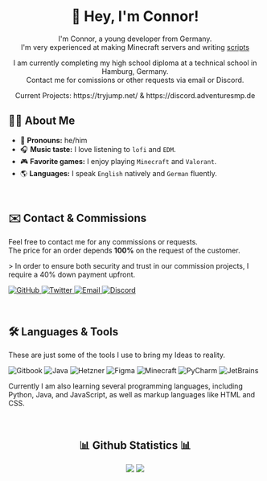<!-- Introduction -->
<h1 align="center" >👋 Hey, I'm Connor!</h1>
<p>
  <p align="center">
    I'm Connor, a young developer from Germany.<br>
    I'm very experienced at making Minecraft servers and writing <a href="https://github.com/SkriptLang/Skript" target="_blank">scripts</a>
  </p>
  <p align="center">
    I am currently completing my high school diploma at a technical school in Hamburg, Germany.<br>
    Contact me for comissions or other requests via email or Discord.
  </p>
  <p align="center">
    Current Projects: https://tryjump.net/ & https://discord.adventuresmp.de
  </a>
</p>

<!-- Facts -->
<h2 align="left">👨‍💻 About Me</h2>

- 👤 **Pronouns:** he/him
- 🎧 **Music taste:** I love listening to `lofi` and `EDM`.
- 🎮 **Favorite games:** I enjoy playing `Minecraft` and `Valorant`.
- 🌎 **Languages:** I speak `English` natively and `German` fluently.

<!-- Contact & Comissions -->
<br>
<h2 align="left" >✉️ Contact & Commissions</h2>

<p align="left">
  Feel free to contact me for any commissions or requests.<br>
  The price for an order depends <b>100%</b> on the request of the customer.<br>
</p>
> In order to ensure both security and trust in our commission projects, I require a 40% down payment upfront.
<p align="left">
  <a href="https://github.com/sluhtie" target="_blank">
    <img src="https://img.shields.io/badge/-GitHub-181717?style=for-the-badge&logo=github" alt="GitHub" />
  </a>
  <a href="https://twitter.com/_sluhtie" target="_blank">
    <img src="https://img.shields.io/badge/-Twitter-1DA1F2?style=for-the-badge&logo=twitter&logoColor=white" alt="Twitter" />
  </a>
  <a href="mailto:connor@cwcodes.de" target="_blank">
    <img src="https://img.shields.io/badge/-Email-D14836?style=for-the-badge&logo=gmail&logoColor=white" alt="Email" />
  </a>
  <a href="https://discord.gg/sEBHby9XPJ" target="_blank">
    <img src="https://img.shields.io/badge/-Discord-7289DA?style=for-the-badge&logo=discord&logoColor=white" alt="Discord" />
  </a>
</p>


<!-- Languages & Tools -->
<br>
<h2 align="left" >🛠 Languages & Tools</h2> 

These are just some of the tools I use to bring my Ideas to reality.

<p align="left">
  <img src="https://img.shields.io/badge/-Gitbook-3F89A1?style=for-the-badge&logo=gitbook&logoColor=white" alt="Gitbook" />
  <img src="https://img.shields.io/badge/-Java-f58219?style=for-the-badge&logo=oracle&logoColor=white" alt="Java" />
  <img src="https://img.shields.io/badge/-Hetzner-d50c2d?style=for-the-badge&logo=hetzner&logoColor=white" alt="Hetzner" />
  <img src="https://img.shields.io/badge/-Figma-c44ad4?style=for-the-badge&logoColor=white&logo=figma" alt="Figma" />
  <img src="https://img.shields.io/badge/-Minecraft-22a33c?style=for-the-badge&logo=minecraft&logoColor=white" alt="Minecraft" />
  <img src="https://img.shields.io/badge/-Visual Studio Code-0098FF?style=for-the-badge&logo=visualstudiocode&logoColor=white" alt="PyCharm" />
  <img src="https://img.shields.io/badge/-JetBrains-000000?style=for-the-badge&logo=jetbrains&logoColor=white" alt="JetBrains" />
</p>

Currently I am also learning several programming languages, including Python, Java, and JavaScript, as well as markup languages like HTML and CSS.


<!-- Statistics -->
<br>
<h2 align="center" >📊 Github Statistics 📊</h2>
<p align="center" >
  <img src='https://github-readme-stats.vercel.app/api?username=sluhtie&show_icons=true&theme=tokyonight&hide_rank=true&hide_border=true' >
  <img src="https://github-readme-streak-stats.herokuapp.com/?user=sluhtie&theme=tokyonight&hide_border=true" >
</p>
